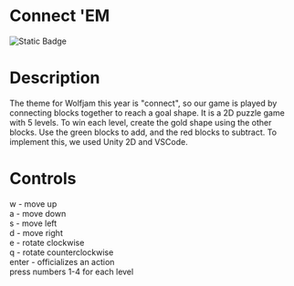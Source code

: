 # Connect 'EM #

![Static Badge](https://img.shields.io/badge/Contributors%20-%20four-blue)


# Description #
The theme for Wolfjam this year is "connect", so our game is played by connecting blocks together to reach a goal shape. It is a 2D puzzle game with 5 levels. To win each level, create the gold shape using the other blocks. Use the green blocks to add, and the red blocks to subtract. To implement this, we used Unity 2D and VSCode.

# Controls #

w - move up <br/>
a - move down <br/>
s - move left <br/>
d - move right <br/>
e - rotate clockwise <br/> 
q - rotate counterclockwise <br/>
enter - officializes an action <br/>
press numbers 1-4 for each level
